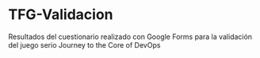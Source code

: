 # TFG-Validacion
Resultados del cuestionario realizado con Google Forms para la validación del juego serio Journey to the Core of DevOps
